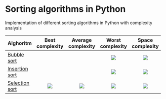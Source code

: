 # Sorting algorithms in Python

Implementation of different sorting algorithms in Python with complexity analysis


| Alghoritm                                  | Best complexity | Average complexity | Worst complexity | Space complexity  |
| ------------------------------------------ |:--------------------------:|:--------------------------:|:--------------------------:| :---------------------------:|
| [Bubble sort](BubbleSort.ipynb)         | | | <img src="https://render.githubusercontent.com/render/math?math=O(n^2)"> | <img src="https://render.githubusercontent.com/render/math?math=O(1)"> |
| [Insertion sort](InsertionSort.ipynb)   | | | <img src="https://render.githubusercontent.com/render/math?math=O(n^2)"> | <img src="https://render.githubusercontent.com/render/math?math=O(1)"> |
| [Selection sort](SelectionSort.ipynb)   | <img src="https://render.githubusercontent.com/render/math?math=O(n^2)"> | <img src="https://render.githubusercontent.com/render/math?math=O(n^2)"> | <img src="https://render.githubusercontent.com/render/math?math=O(n^2)"> | <img src="https://render.githubusercontent.com/render/math?math=O(1)"> |
